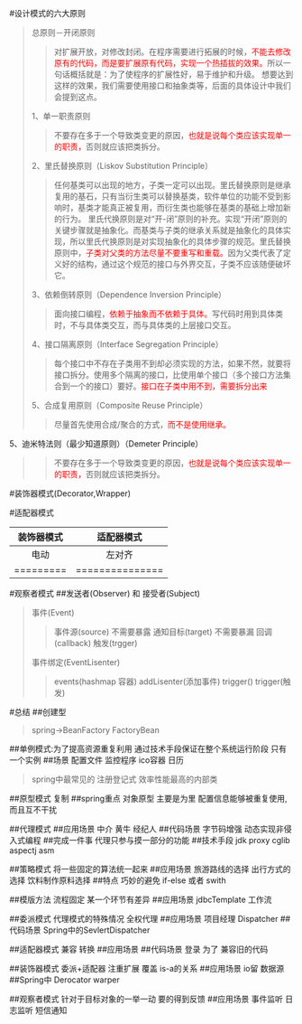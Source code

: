 #设计模式的六大原则
>总原则－开闭原则
>>对扩展开放，对修改封闭。在程序需要进行拓展的时候，<font color=red  face=“黑体”>不能去修改原有的代码，而是要扩展原有代码，实现一个热插拔的效果。</font>所以一句话概括就是：为了使程序的扩展性好，易于维护和升级。
想要达到这样的效果，我们需要使用接口和抽象类等，后面的具体设计中我们会提到这点。
>>
>
>1、单一职责原则
>>不要存在多于一个导致类变更的原因，<font color=red  face=“黑体”>也就是说每个类应该实现单一的职责，</font>否则就应该把类拆分。
>>
>
>2、里氏替换原则（Liskov Substitution Principle）
>>任何基类可以出现的地方，子类一定可以出现。里氏替换原则是继承复用的基石，只有当衍生类可以替换基类，软件单位的功能不受到影响时，基类才能真正被复用，而衍生类也能够在基类的基础上增加新的行为。
里氏代换原则是对“开-闭”原则的补充。实现“开闭”原则的关键步骤就是抽象化。而基类与子类的继承关系就是抽象化的具体实现，所以里氏代换原则是对实现抽象化的具体步骤的规范。里氏替换原则中，<font color=red  face=“黑体”>子类对父类的方法尽量不要重写和重载。</font>因为父类代表了定义好的结构，通过这个规范的接口与外界交互，子类不应该随便破坏它。
>>
>
>3、依赖倒转原则（Dependence Inversion Principle）
>>面向接口编程，<font color=red  face=“黑体”>依赖于抽象而不依赖于具体。</font>写代码时用到具体类时，不与具体类交互，而与具体类的上层接口交互。
>>
>
>4、接口隔离原则（Interface Segregation Principle）
>>每个接口中不存在子类用不到却必须实现的方法，如果不然，就要将接口拆分。使用多个隔离的接口，比使用单个接口（多个接口方法集合到一个的接口）要好。<font color=red  face=“黑体”>接口在子类中用不到，需要拆分出来</font>
>>
>
>5、合成复用原则（Composite Reuse Principle）
>>尽量首先使用合成/聚合的方式，<font color=red  face=“黑体”>而不是使用继承。</font>
>>
>
5、迪米特法则（最少知道原则）（Demeter Principle） 
>>不要存在多于一个导致类变更的原因，<font color=red  face=“黑体”>也就是说每个类应该实现单一的职责，</font>否则就应该把类拆分。
>>
>



#装饰器模式(Decorator,Wrapper)



#适配器模式


|     装饰器模式     |    适配器模式    |
|:---------:|:----------:| 
|         电动  |     左对齐    |
|=========|===============|


#观察者模式
##发送者(Observer) 和 接受者(Subject)
>事件(Event)
>>事件源(source) 不需要暴露
>>通知目标(target) 不需要暴漏
>>回调(callback)
>>触发(trgger)
> 
>事件绑定(EventLisenter)
>>events(hashmap 容器)
>>addLisenter(添加事件)
>>trigger()
>>trigger(触发)



#总结
##创建型
>spring->BeanFactory FactoryBean

##单例模式:为了提高资源重复利用 通过技术手段保证在整个系统运行阶段 只有一个实例
##场景 配置文件 监控程序 ico容器 日历
>spring中最常见的 注册登记式 效率性能最高的内部类

##原型模式 复制
##spring重点 对象原型 主要是为里 配置信息能够被重复使用,而且互不干扰



##代理模式
##应用场景 中介 黄牛 经纪人
##代码场景 字节码增强 动态实现非侵入式编程
##完成一件事 代理只参与摸一部分的功能
##技术手段 jdk proxy cglib aspectj asm

##策略模式 将一些固定的算法统一起来
##应用场景 旅游路线的选择 出行方式的选择 饮料制作原料选择
##特点 巧妙的避免 if-else 或者 swith

##模版方法 流程固定 某一个环节有差异
##应用场景 jdbcTemplate 工作流

##委派模式 代理模式的特殊情况 全权代理
##应用场景 项目经理 Dispatcher
##代码场景 Spring中的SevlertDispatcher

##适配器模式 兼容 转换
##应用场景 
##代码场景 登录 为了 兼容旧的代码

##装饰器模式 委派+适配器 注重扩展 覆盖 is-a的关系
##应用场景 io留 数据源
##Spring中 Derocator warper

##观察者模式 针对于目标对象的一举一动 要的得到反馈
##应用场景 事件监听 日志监听 短信通知 
